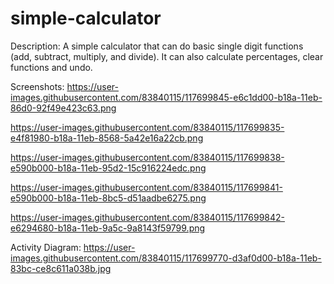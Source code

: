 # simple-calculator

Description:
A simple calculator that can do basic single digit functions (add, subtract, multiply, and divide). It can also calculate percentages,
clear functions and undo. 

Screenshots:
https://user-images.githubusercontent.com/83840115/117699845-e6c1dd00-b18a-11eb-86d0-92f49e423c63.png

https://user-images.githubusercontent.com/83840115/117699835-e4f81980-b18a-11eb-8568-5a42e16a22cb.png

https://user-images.githubusercontent.com/83840115/117699838-e590b000-b18a-11eb-95d2-15c916224edc.png

https://user-images.githubusercontent.com/83840115/117699841-e590b000-b18a-11eb-8bc5-d51aadbe6275.png

https://user-images.githubusercontent.com/83840115/117699842-e6294680-b18a-11eb-9a5c-9a8143f59799.png

Activity Diagram:
https://user-images.githubusercontent.com/83840115/117699770-d3af0d00-b18a-11eb-83bc-ce8c611a038b.jpg
